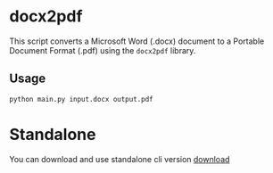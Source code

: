 # docx2pdf
This script converts a Microsoft Word (.docx) document to a Portable Document Format (.pdf) using the `docx2pdf` library.

## Usage
```
python main.py input.docx output.pdf
```

# Standalone
You can download and use standalone cli version [download](https://github.com/theshoqanebi/docx2pdf/releases/download/v1.0/docx2pdf.exe)